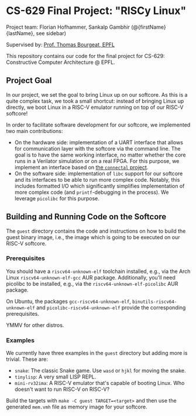 # CS-629 Final Project: "RISCy Linux"

Project team: Florian Hofhammer, Sankalp Gambhir (@{firstName}{lastName}, see sidebar)

Supervised by: [Prof. Thomas Bourgeat, EPFL](https://people.epfl.ch/thomas.bourgeat?lang=en)

This repository contains our code for the final project for CS-629:
Constructive Computer Architecture @ EPFL.

## Project Goal

In our project, we set the goal to bring Linux up on our softcore.
As this is a quite complex task, we took a small shortcut: instead of bringing
Linux up directly, we boot Linux in a RISC-V emulator running on top of our
RISC-V softcore!

In order to facilitate software development for our softcore, we implemented
two main contributions:

* On the hardware side: implementation of a UART interface that allows for
  communication layer with the softcore via the command line. The goal is to
  have the same working interface, no matter whether the core runs in a
  Verilator simulation or on a real FPGA. For this purpose, we implement an
  interface based on [the `connectal`
  project](https://github.com/cambridgehackers/connectal).
* On the software side: implementation of `libc` support for our softcore and its
  interfaces to be able to run more complex code.
  Notably, this includes formatted I/O which significantly simplifies
  implementation of more complex code (and `printf`-debugging in the process).
  We leverage `picolibc` for this purpose.

## Building and Running Code on the Softcore

The `guest` directory contains the code and instructions on how to build the
guest binary image, i.e., the image which is going to be executed on our RISC-V
softcore.

### Prerequisites

You should have a `riscv64-unknown-elf` toolchain installed, e.g., via the
Arch Linux `riscv64-unknown-elf-gcc` AUR package.
Additionally, you'll need picolibc to be installed, e.g., via the
`riscv64-unknown-elf-picolibc` AUR package.

On Ubuntu, the packages `gcc-riscv64-unknown-elf`,
`binutils-riscv64-unknown-elf` and `picolibc-riscv64-unknown-elf` provide the
corresponding prerequisites.

YMMV for other distros.

### Examples

We currently have three examples in the `guest` directory but adding more is
trivial.
These are:

* `snake`: The classic Snake game. Use `wasd` or `hjkl` for moving the snake.
* `tinylisp`: A very small LISP REPL.
* `mini-rv32ima`: A RISC-V emulator that's capable of booting Linux. Who
  doesn't want to run RISC-V on RISC-V?

Build the targets with `make -C guest TARGET=<target>` and then use the
generated `mem.vmh` file as memory image for your softcore.
